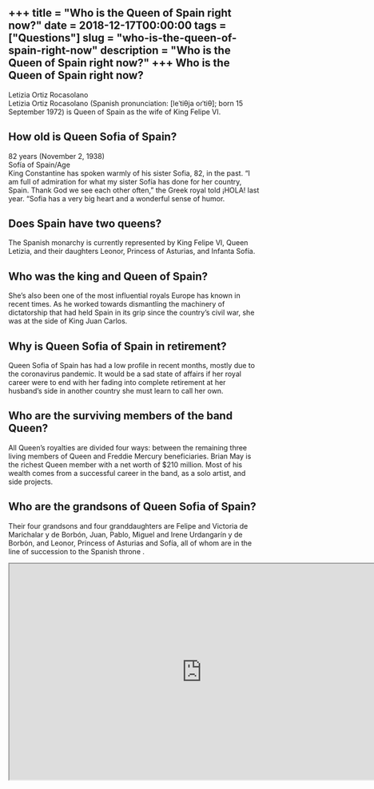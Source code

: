 +++
title = "Who is the Queen of Spain right now?"
date = 2018-12-17T00:00:00
tags = ["Questions"]
slug = "who-is-the-queen-of-spain-right-now"
description = "Who is the Queen of Spain right now?"
+++
Who is the Queen of Spain right now?
------------------------------------

Letizia Ortiz Rocasolano  
Letizia Ortiz Rocasolano (Spanish pronunciation: \[leˈtiθja oɾˈtiθ\]; born 15 September 1972) is Queen of Spain as the wife of King Felipe VI.

How old is Queen Sofia of Spain?
--------------------------------

82 years (November 2, 1938)  
Sofía of Spain/Age  
King Constantine has spoken warmly of his sister Sofia, 82, in the past. “I am full of admiration for what my sister Sofía has done for her country, Spain. Thank God we see each other often,” the Greek royal told ¡HOLA! last year. “Sofia has a very big heart and a wonderful sense of humor.

Does Spain have two queens?
---------------------------

The Spanish monarchy is currently represented by King Felipe VI, Queen Letizia, and their daughters Leonor, Princess of Asturias, and Infanta Sofía.

Who was the king and Queen of Spain?
------------------------------------

She’s also been one of the most influential royals Europe has known in recent times. As he worked towards dismantling the machinery of dictatorship that had held Spain in its grip since the country’s civil war, she was at the side of King Juan Carlos.

Why is Queen Sofia of Spain in retirement?
------------------------------------------

Queen Sofia of Spain has had a low profile in recent months, mostly due to the coronavirus pandemic. It would be a sad state of affairs if her royal career were to end with her fading into complete retirement at her husband’s side in another country she must learn to call her own.

Who are the surviving members of the band Queen?
------------------------------------------------

All Queen’s royalties are divided four ways: between the remaining three living members of Queen and Freddie Mercury beneficiaries. Brian May is the richest Queen member with a net worth of $210 million. Most of his wealth comes from a successful career in the band, as a solo artist, and side projects.

Who are the grandsons of Queen Sofia of Spain?
----------------------------------------------

Their four grandsons and four granddaughters are Felipe and Victoria de Marichalar y de Borbón, Juan, Pablo, Miguel and Irene Urdangarín y de Borbón, and Leonor, Princess of Asturias and Sofía, all of whom are in the line of succession to the Spanish throne .

<iframe allow="accelerometer; autoplay; clipboard-write; encrypted-media; gyroscope; picture-in-picture" allowfullscreen="" class="__youtube_prefs__  epyt-is-override  no-lazyload" data-no-lazy="1" data-origheight="433" data-origwidth="770" data-skipgform_ajax_framebjll="" height="433" id="_ytid_35391" loading="lazy" src="https://www.youtube.com/embed/OuCclSJLIxI?enablejsapi=1&autoplay=0&cc_load_policy=0&cc_lang_pref=&iv_load_policy=1&loop=0&modestbranding=0&rel=1&fs=1&playsinline=0&autohide=2&theme=dark&color=red&controls=1&" title="YouTube player" width="770"></iframe>